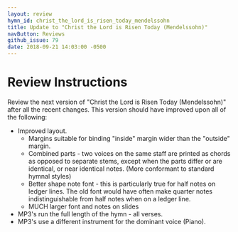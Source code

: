 ```yaml
---
layout: review
hymn_id: christ_the_lord_is_risen_today_mendelssohn
title: Update to "Christ the Lord is Risen Today (Mendelssohn)"
navButton: Reviews
github_issue: 79
date: 2018-09-21 14:03:00 -0500
---
```

# Review Instructions
Review the next version of "Christ the Lord is Risen Today (Mendelssohn)" after all the recent changes.
This version should have improved upon all of the following:

* Improved layout.
  * Margins suitable for binding "inside" margin wider than the "outside" margin.
  * Combined parts - two voices on the same staff are printed as chords as opposed to separate stems, except when the parts differ or are identical, or near identical notes. (More conformant to standard hymnal styles)
  * Better shape note font - this is particularly true for half notes on ledger lines. The old font would have often make quarter notes indistinguishable from half notes when on a ledger line.
  * MUCH larger font and notes on slides
* MP3's run the full length of the hymn - all verses.
* MP3's use a different instrument for the dominant voice (Piano).
